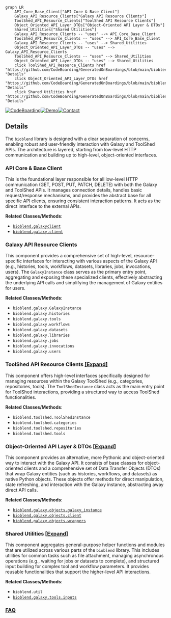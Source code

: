 ```mermaid
graph LR
    API_Core_Base_Client["API Core & Base Client"]
    Galaxy_API_Resource_Clients["Galaxy API Resource Clients"]
    ToolShed_API_Resource_Clients["ToolShed API Resource Clients"]
    Object_Oriented_API_Layer_DTOs["Object-Oriented API Layer & DTOs"]
    Shared_Utilities["Shared Utilities"]
    Galaxy_API_Resource_Clients -- "uses" --> API_Core_Base_Client
    ToolShed_API_Resource_Clients -- "uses" --> API_Core_Base_Client
    Galaxy_API_Resource_Clients -- "uses" --> Shared_Utilities
    Object_Oriented_API_Layer_DTOs -- "uses" --> Galaxy_API_Resource_Clients
    ToolShed_API_Resource_Clients -- "uses" --> Shared_Utilities
    Object_Oriented_API_Layer_DTOs -- "uses" --> Shared_Utilities
    click ToolShed_API_Resource_Clients href "https://github.com/CodeBoarding/GeneratedOnBoardings/blob/main/bioblend/ToolShed_API_Resource_Clients.md" "Details"
    click Object_Oriented_API_Layer_DTOs href "https://github.com/CodeBoarding/GeneratedOnBoardings/blob/main/bioblend/Object_Oriented_API_Layer_DTOs.md" "Details"
    click Shared_Utilities href "https://github.com/CodeBoarding/GeneratedOnBoardings/blob/main/bioblend/Shared_Utilities.md" "Details"
```

[![CodeBoarding](https://img.shields.io/badge/Generated%20by-CodeBoarding-9cf?style=flat-square)](https://github.com/CodeBoarding/CodeBoarding)[![Demo](https://img.shields.io/badge/Try%20our-Demo-blue?style=flat-square)](https://www.codeboarding.org/demo)[![Contact](https://img.shields.io/badge/Contact%20us%20-%20contact@codeboarding.org-lightgrey?style=flat-square)](mailto:contact@codeboarding.org)

## Details

The `bioblend` library is designed with a clear separation of concerns, enabling robust and user-friendly interaction with Galaxy and ToolShed APIs. The architecture is layered, starting from low-level HTTP communication and building up to high-level, object-oriented interfaces.

### API Core & Base Client
This is the foundational layer responsible for all low-level HTTP communication (GET, POST, PUT, PATCH, DELETE) with both the Galaxy and ToolShed APIs. It manages connection details, handles basic request/response mechanisms, and provides the abstract base for all specific API clients, ensuring consistent interaction patterns. It acts as the direct interface to the external APIs.


**Related Classes/Methods**:

- <a href="https://github.com/galaxyproject/bioblend/blob/main/bioblend/galaxyclient.py" target="_blank" rel="noopener noreferrer">`bioblend.galaxyclient`</a>
- <a href="https://github.com/galaxyproject/bioblend/blob/main/bioblend/galaxy/client.py" target="_blank" rel="noopener noreferrer">`bioblend.galaxy.client`</a>


### Galaxy API Resource Clients
This component provides a comprehensive set of high-level, resource-specific interfaces for interacting with various aspects of the Galaxy API (e.g., histories, tools, workflows, datasets, libraries, jobs, invocations, users). The `GalaxyInstance` class serves as the primary entry point, aggregating and exposing these specialized clients, effectively abstracting the underlying API calls and simplifying the management of Galaxy entities for users.


**Related Classes/Methods**:

- `bioblend.galaxy.GalaxyInstance`
- `bioblend.galaxy.histories`
- `bioblend.galaxy.tools`
- `bioblend.galaxy.workflows`
- `bioblend.galaxy.datasets`
- `bioblend.galaxy.libraries`
- `bioblend.galaxy.jobs`
- `bioblend.galaxy.invocations`
- `bioblend.galaxy.users`


### ToolShed API Resource Clients [[Expand]](./ToolShed_API_Resource_Clients.md)
This component offers high-level interfaces specifically designed for managing resources within the Galaxy ToolShed (e.g., categories, repositories, tools). The `ToolShedInstance` class acts as the main entry point for ToolShed interactions, providing a structured way to access ToolShed functionalities.


**Related Classes/Methods**:

- `bioblend.toolshed.ToolShedInstance`
- `bioblend.toolshed.categories`
- `bioblend.toolshed.repositories`
- `bioblend.toolshed.tools`


### Object-Oriented API Layer & DTOs [[Expand]](./Object_Oriented_API_Layer_DTOs.md)
This component provides an alternative, more Pythonic and object-oriented way to interact with the Galaxy API. It consists of base classes for object-oriented clients and a comprehensive set of Data Transfer Objects (DTOs) that wrap Galaxy entities (such as histories, workflows, and datasets) as native Python objects. These objects offer methods for direct manipulation, state refreshing, and interaction with the Galaxy instance, abstracting away direct API calls.


**Related Classes/Methods**:

- <a href="https://github.com/galaxyproject/bioblend/blob/main/bioblend/galaxy/objects/galaxy_instance.py" target="_blank" rel="noopener noreferrer">`bioblend.galaxy.objects.galaxy_instance`</a>
- <a href="https://github.com/galaxyproject/bioblend/blob/main/bioblend/galaxy/objects/client.py" target="_blank" rel="noopener noreferrer">`bioblend.galaxy.objects.client`</a>
- <a href="https://github.com/galaxyproject/bioblend/blob/main/bioblend/galaxy/objects/wrappers.py" target="_blank" rel="noopener noreferrer">`bioblend.galaxy.objects.wrappers`</a>


### Shared Utilities [[Expand]](./Shared_Utilities.md)
This component aggregates general-purpose helper functions and modules that are utilized across various parts of the `bioblend` library. This includes utilities for common tasks such as file attachment, managing asynchronous operations (e.g., waiting for jobs or datasets to complete), and structured input building for complex tool and workflow parameters. It provides reusable functionalities that support the higher-level API interactions.


**Related Classes/Methods**:

- `bioblend.util`
- <a href="https://github.com/galaxyproject/bioblend/blob/main/bioblend/galaxy/tools/inputs.py" target="_blank" rel="noopener noreferrer">`bioblend.galaxy.tools.inputs`</a>




### [FAQ](https://github.com/CodeBoarding/GeneratedOnBoardings/tree/main?tab=readme-ov-file#faq)